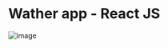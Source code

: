 # Wather app  - **React JS**

![image](https://user-images.githubusercontent.com/72240950/188807693-3c3559aa-8641-4df6-8176-2d1687c2809b.png)


